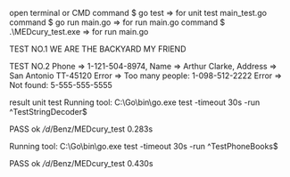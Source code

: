 open terminal or CMD
command $ go test => for unit test main_test.go
command $ go run main.go => for run main.go
command $ .\MEDcury_test.exe => for run main.go

TEST NO.1
WE ARE THE BACKYARD MY FRIEND

TEST NO.2
Phone => 1-121-504-8974, Name => Arthur Clarke, Address => San Antonio TT-45120
Error => Too many people: 1-098-512-2222
Error => Not found: 5-555-555-5555

result unit test
Running tool: C:\Go\bin\go.exe test -timeout 30s -run ^TestStringDecoder$

PASS
ok  	_/d_/Benz/MEDcury_test	0.283s


Running tool: C:\Go\bin\go.exe test -timeout 30s -run ^TestPhoneBooks$

PASS
ok  	_/d_/Benz/MEDcury_test	0.430s